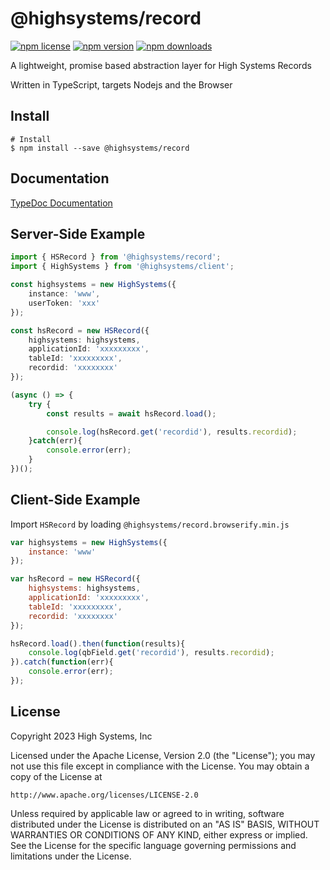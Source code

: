 @highsystems/record
===================

[![npm license](https://img.shields.io/npm/l/@highsystems/record.svg)](https://www.npmjs.com/package/@highsystems/record) [![npm version](https://img.shields.io/npm/v/@highsystems/record.svg)](https://www.npmjs.com/package/@highsystems/record) [![npm downloads](https://img.shields.io/npm/dm/@highsystems/record.svg)](https://www.npmjs.com/package/@highsystems/record)

A lightweight, promise based abstraction layer for High Systems Records

Written in TypeScript, targets Nodejs and the Browser

Install
-------
```
# Install
$ npm install --save @highsystems/record
```

Documentation
-------------

[TypeDoc Documentation](https://highsystems.github.io/node-hs-record/)

Server-Side Example
-------------------
```typescript
import { HSRecord } from '@highsystems/record';
import { HighSystems } from '@highsystems/client';

const highsystems = new HighSystems({
    instance: 'www',
    userToken: 'xxx'
});

const hsRecord = new HSRecord({
	highsystems: highsystems,
    applicationId: 'xxxxxxxxx',
	tableId: 'xxxxxxxxx',
	recordid: 'xxxxxxxx'
});

(async () => {
    try {
        const results = await hsRecord.load();

        console.log(hsRecord.get('recordid'), results.recordid);
    }catch(err){
        console.error(err);
    }
})();
```

Client-Side Example
-------------------
Import `HSRecord` by loading `@highsystems/record.browserify.min.js`

```javascript
var highsystems = new HighSystems({
    instance: 'www'
});

var hsRecord = new HSRecord({
	highsystems: highsystems,
    applicationId: 'xxxxxxxxx',
	tableId: 'xxxxxxxxx',
	recordid: 'xxxxxxxx'
});

hsRecord.load().then(function(results){
    console.log(qbField.get('recordid'), results.recordid);
}).catch(function(err){
    console.error(err);
});
```

License
-------
Copyright 2023 High Systems, Inc

Licensed under the Apache License, Version 2.0 (the "License");
you may not use this file except in compliance with the License.
You may obtain a copy of the License at

    http://www.apache.org/licenses/LICENSE-2.0

Unless required by applicable law or agreed to in writing, software
distributed under the License is distributed on an "AS IS" BASIS,
WITHOUT WARRANTIES OR CONDITIONS OF ANY KIND, either express or implied.
See the License for the specific language governing permissions and
limitations under the License.
